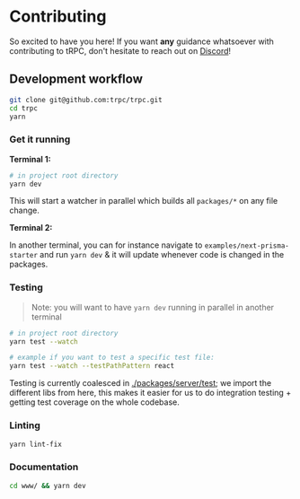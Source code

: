 # Contributing

So excited to have you here! If you want **any** guidance whatsoever with contributing to tRPC, don't hesitate to reach out on [Discord](https://trpc.io/discord)!

## Development workflow

```bash
git clone git@github.com:trpc/trpc.git
cd trpc
yarn
```

### Get it running

**Terminal 1:**

```bash
# in project root directory
yarn dev
```

This will start a watcher in parallel which builds all `packages/*` on any file change.

**Terminal 2:**

In another terminal, you can for instance navigate to `examples/next-prisma-starter` and run `yarn dev` & it will update whenever code is changed in the packages.

### Testing

> Note: you will want to have `yarn dev` running in parallel in another terminal

```bash
# in project root directory
yarn test --watch

# example if you want to test a specific test file:
yarn test --watch --testPathPattern react
```

Testing is currently coalesced in [./packages/server/test](./packages/server/test); we import the different libs from here, this makes it easier for us to do integration testing + getting test coverage on the whole codebase.

### Linting

```bash
yarn lint-fix
```

### Documentation

```bash
cd www/ && yarn dev
```
